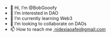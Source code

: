 - 👋 Hi, I’m @BobGooofy
- 👀 I’m interested in DAO
- 🌱 I’m currently learning Web3
- 💞️ I’m looking to collaborate on DAOs
- 📫 How to reach me ,nidexiaoafei@gmail.com

<!---
BobGoofy/BobGoofy is a ✨ special ✨ repository because its `README.md` (this file) appears on your GitHub profile.
You can click the Preview link to take a look at your changes.
--->
